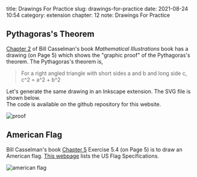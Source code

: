 title: Drawings For Practice
slug: drawings-for-practice
date: 2021-08-24 10:54
category: extension
chapter: 12
note: Drawings For Practice

## Pythagoras's Theorem

[Chapter 2](https://personal.math.ubc.ca/~cass/graphics/manual/pdf/ch2.pdf
) of Bill Casselman's 
book *Mathematical Illustrations* book has a drawing (on Page 5) which shows the "graphic 
proof" of the Pythagoras's theorem. The Pythagoras's theorem is, 

> For a right angled triangle with short sides a and b and long side c, c^2 = a^2 + b^2

Let's generate the same drawing in an Inkscape extension. The SVG file is shown below.  
The code is available on the github repository for this website. 

<div style="max-width:600px">
  <img class="img-fluid pb-2" src="/images/ext12/pythagoras.svg" alt="proof"> 
</div>

## American Flag

Bill Casselman's book [Chapter 5](https://personal.math.ubc.ca/~cass/graphics/manual/pdf/ch5.pdf) 
Exercise 5.4 (on Page 5) is to draw an American flag. [This webpage](https://www.allstarflags.com/facts/us-flag-specifications/) 
lists the US Flag Specifications. 

<div style="max-width:600px">
  <img class="img-fluid pb-2" src="/images/ext12/flag.svg" alt="american flag"> 
</div>
